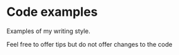 # Code examples
Examples of my writing style.

Feel free to offer tips but do not offer changes to the code